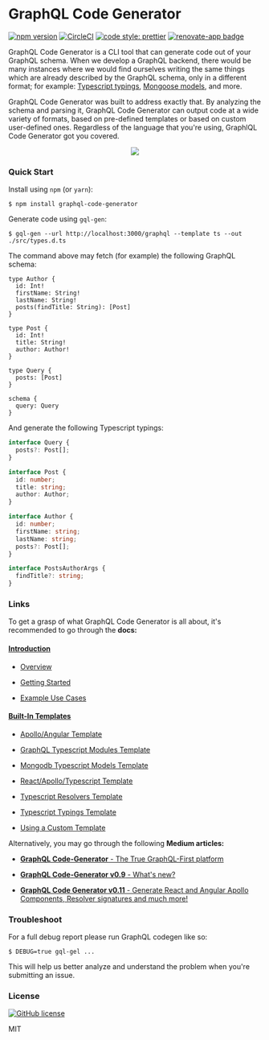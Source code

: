 # GraphQL Code Generator

[![npm version](https://badge.fury.io/js/graphql-code-generator.svg)](https://badge.fury.io/js/graphql-code-generator)
[![CircleCI](https://circleci.com/gh/dotansimha/graphql-code-generator/tree/master.svg?style=svg)](https://circleci.com/gh/dotansimha/graphql-code-generator/tree/master)
[![code style: prettier](https://img.shields.io/badge/code_style-prettier-ff69b4.svg?style=flat-square)](https://github.com/prettier/prettier)
[![renovate-app badge][renovate-badge]][renovate-app]

[renovate-badge]: https://img.shields.io/badge/renovate-app-blue.svg
[renovate-app]: https://renovateapp.com/

GraphQL Code Generator is a CLI tool that can generate code out of your GraphQL schema. When we develop a GraphQL backend, there would be many instances where we would find ourselves writing the same things which are already described by the GraphQL schema, only in a different format; for example: [Typescript typings](https://www.typescriptlang.org/), [Mongoose models](https://mongoosejs.com/), and more.

GraphQL Code Generator was built to address exactly that. By analyzing the schema and parsing it, GraphQL Code Generator can output code at a wide variety of formats, based on pre-defined templates or based on custom user-defined ones. Regardless of the language that you're using, GraphlQL Code Generator got you covered.

<p align="center">
    <img src="https://github.com/dotansimha/graphql-code-generator/blob/master/logo.png?raw=true" />
</p>

### Quick Start

Install using `npm` (or `yarn`):

    $ npm install graphql-code-generator

Generate code using `gql-gen`:

    $ gql-gen --url http://localhost:3000/graphql --template ts --out ./src/types.d.ts

The command above may fetch (for example) the following GraphQL schema:

```gql
type Author {
  id: Int!
  firstName: String!
  lastName: String!
  posts(findTitle: String): [Post]
}

type Post {
  id: Int!
  title: String!
  author: Author!
}

type Query {
  posts: [Post]
}

schema {
  query: Query
}
```

And generate the following Typescript typings:

```ts
interface Query {
  posts?: Post[];
}

interface Post {
  id: number;
  title: string;
  author: Author;
}

interface Author {
  id: number;
  firstName: string;
  lastName: string;
  posts?: Post[];
}

interface PostsAuthorArgs {
  findTitle?: string;
}
```

### Links

To get a grasp of what GraphQL Code Generator is all about, it's recommended to go through the **docs:**

#### [Introduction](./docs/introduction)

- [Overview](./docs/introduction/overview.md)

- [Getting Started](./docs/introduction/getting-started.md)

- [Example Use Cases](./docs/introduction/examples.md)

#### [Built-In Templates](./docs/templates)

- [Apollo/Angular Template](./docs/templates/apollo-angular.md)

- [GraphQL Typescript Modules Template](./docs/templates/graphql-typescript-modules.md)

- [Mongodb Typescript Models Template](./docs/templates/mongodb-typescript-models.md)

- [React/Apollo/Typescript Template](./docs/templates/react-apollo-typescript.md)

- [Typescript Resolvers Template](./docs/templates/typescript-resolvers.md)

- [Typescript Typings Template](./docs/templates/typescript-typings.md)

- [Using a Custom Template](./docs/templates/custom.md)

Alternatively, you may go through the following **Medium articles:**

- [**GraphQL Code-Generator** - The True GraphQL-First platform](https://medium.com/@dotansimha/graphql-code-generator-a34e3785e6fb)

- [**GraphQL Code-Generator v0.9** - What's new?](https://medium.com/@dotansimha/whats-new-in-graphql-code-generator-0-9-0-dba6c9e365d)

- [**GraphQL Code Generator v0.11** - Generate React and Angular Apollo Components, Resolver signatures and much more!](https://medium.com/the-guild/graphql-code-generator-v0-11-15bb9b02899e)

### Troubleshoot

For a full debug report please run GraphQL codegen like so:

    $ DEBUG=true gql-gel ...

This will help us better analyze and understand the problem when you're submitting an issue.

### License

[![GitHub license](https://img.shields.io/badge/license-MIT-lightgrey.svg?maxAge=2592000)](https://raw.githubusercontent.com/apollostack/apollo-ios/master/LICENSE)

MIT
